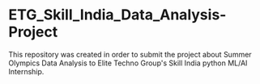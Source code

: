 # ETG_Skill_India_Data_Analysis-Project
This repository was created in order to submit the project about Summer Olympics Data Analysis to Elite Techno Group's Skill India python ML/AI Internship.
